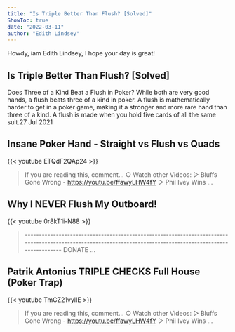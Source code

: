 ```yaml
---
title: "Is Triple Better Than Flush? [Solved]"
ShowToc: true 
date: "2022-03-11"
author: "Edith Lindsey" 
---
```


Howdy, iam Edith Lindsey, I hope your day is great!
## Is Triple Better Than Flush? [Solved]
Does Three of a Kind Beat a Flush in Poker? While both are very good hands, a flush beats three of a kind in poker. A flush is mathematically harder to get in a poker game, making it a stronger and more rare hand than three of a kind. A flush is made when you hold five cards of all the same suit.27 Jul 2021

## Insane Poker Hand - Straight vs Flush vs Quads
{{< youtube ETQdF2QAp24 >}}
>If you are reading this, comment... ○ Watch other Videos: ▻ Bluffs Gone Wrong - https://youtu.be/ffawyLHW4fY ▻ Phil Ivey Wins ...

## Why I NEVER Flush My Outboard!
{{< youtube 0r8kT1i-N88 >}}
>------------------------------------------------------------------------------------------------------------------------------------------------------------- DONATE ...

## Patrik Antonius TRIPLE CHECKS Full House (Poker Trap)
{{< youtube TmCZ21vylIE >}}
>If you are reading this, comment... ○ Watch other Videos: ▻ Bluffs Gone Wrong - https://youtu.be/ffawyLHW4fY ▻ Phil Ivey Wins ...

